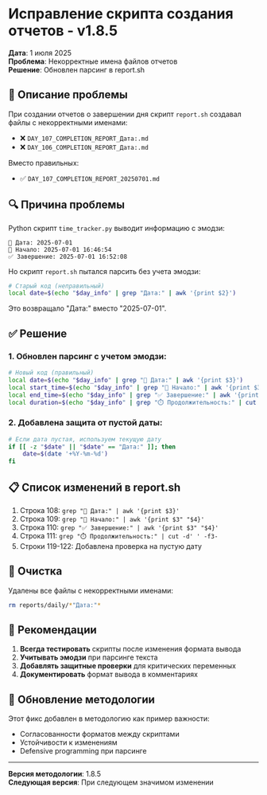 # Исправление скрипта создания отчетов - v1.8.5

**Дата**: 1 июля 2025  
**Проблема**: Некорректные имена файлов отчетов  
**Решение**: Обновлен парсинг в report.sh  

## 🐛 Описание проблемы

При создании отчетов о завершении дня скрипт `report.sh` создавал файлы с некорректными именами:
- ❌ `DAY_107_COMPLETION_REPORT_Дата:.md`
- ❌ `DAY_106_COMPLETION_REPORT_Дата:.md`

Вместо правильных:
- ✅ `DAY_107_COMPLETION_REPORT_20250701.md`

## 🔍 Причина проблемы

Python скрипт `time_tracker.py` выводит информацию с эмодзи:
```
📅 Дата: 2025-07-01
🚀 Начало: 2025-07-01 16:46:54
✅ Завершение: 2025-07-01 16:52:08
```

Но скрипт `report.sh` пытался парсить без учета эмодзи:
```bash
# Старый код (неправильный)
local date=$(echo "$day_info" | grep "Дата:" | awk '{print $2}')
```

Это возвращало "Дата:" вместо "2025-07-01".

## ✅ Решение

### 1. Обновлен парсинг с учетом эмодзи:
```bash
# Новый код (правильный)
local date=$(echo "$day_info" | grep "📅 Дата:" | awk '{print $3}')
local start_time=$(echo "$day_info" | grep "🚀 Начало:" | awk '{print $3" "$4}')
local end_time=$(echo "$day_info" | grep "✅ Завершение:" | awk '{print $3" "$4}')
local duration=$(echo "$day_info" | grep "⏱️ Продолжительность:" | cut -d' ' -f3-)
```

### 2. Добавлена защита от пустой даты:
```bash
# Если дата пустая, используем текущую дату
if [[ -z "$date" || "$date" == "Дата:" ]]; then
    date=$(date '+%Y-%m-%d')
fi
```

## 📋 Список изменений в report.sh

1. Строка 108: `grep "📅 Дата:" | awk '{print $3}'`
2. Строка 109: `grep "🚀 Начало:" | awk '{print $3" "$4}'`
3. Строка 110: `grep "✅ Завершение:" | awk '{print $3" "$4}'`
4. Строка 111: `grep "⏱️ Продолжительность:" | cut -d' ' -f3-`
5. Строки 119-122: Добавлена проверка на пустую дату

## 🧹 Очистка

Удалены все файлы с некорректными именами:
```bash
rm reports/daily/*"Дата:"*
```

## 📝 Рекомендации

1. **Всегда тестировать** скрипты после изменения формата вывода
2. **Учитывать эмодзи** при парсинге текста
3. **Добавлять защитные проверки** для критических переменных
4. **Документировать** формат вывода в комментариях

## 🔄 Обновление методологии

Этот фикс добавлен в методологию как пример важности:
- Согласованности форматов между скриптами
- Устойчивости к изменениям
- Defensive programming при парсинге

---

**Версия методологии**: 1.8.5  
**Следующая версия**: При следующем значимом изменении 